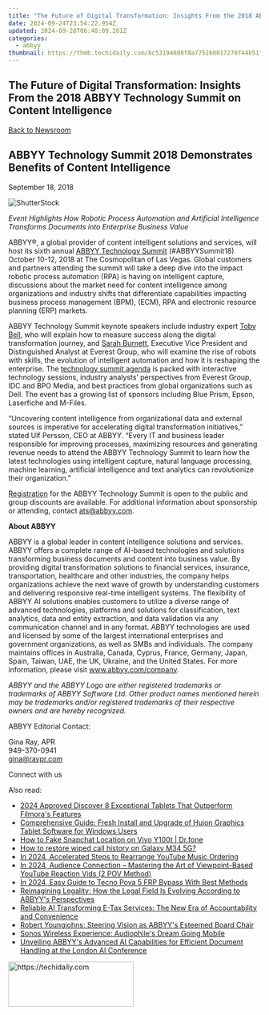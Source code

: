 ```yaml
---
title: "The Future of Digital Transformation: Insights From the 2018 ABBYY Technology Summit on Content Intelligence"
date: 2024-09-24T23:54:22.954Z
updated: 2024-09-28T06:48:09.281Z
categories:
  - abbyy
thumbnail: https://thmb.techidaily.com/8c53194608f8a775260017278f44b51f37022a75b1d4965ad23230242f3d564c.jpg
---
```


## The Future of Digital Transformation: Insights From the 2018 ABBYY Technology Summit on Content Intelligence

[Back to Newsroom](https://tools.techidaily.com/abbyy/products/)

## ABBYY Technology Summit 2018 Demonstrates Benefits of Content Intelligence

September 18, 2018

![ShutterStock](https://content.abbyy.com/-/media/project/abbyy/abbyy/branchtemplates/shutterstock_1272462163_1296-x-729.jpg?h=729&iar=0&w=1296)

_Event Highlights How Robotic Process Automation and Artificial Intelligence Transforms Documents into Enterprise Business Value_ 
  
ABBYY®, a global provider of content intelligent solutions and services, will host its sixth annual [ABBYY Technology Summit](https://abbyytechnologysummit.com/ "ABBYY technology summit") (#ABBYYSummit18) October 10-12, 2018 at The Cosmopolitan of Las Vegas. Global customers and partners attending the summit will take a deep dive into the impact robotic process automation (RPA) is having on intelligent capture, discussions about the market need for content intelligence among organizations and industry shifts that differentiate capabilities impacting business process management (BPM), (ECM), RPA and electronic resource planning (ERP) markets.

ABBYY Technology Summit keynote speakers include industry expert [Toby Bell](https://abbyytechnologysummit.com/speaker-bell/ "Toby Bell speakds on the ABBYY technology summit"), who will explain how to measure success along the digital transformation journey, and [Sarah Burnett](https://abbyytechnologysummit.com/speaker-burnett/ "Sarah Burnett"), Executive Vice President and Distinguished Analyst at Everest Group, who will examine the rise of robots with skills, the evolution of intelligent automation and how it is reshaping the enterprise. The [technology summit agenda](https://abbyytechnologysummit.com/agenda/ "ABBYY technology summit agenda") is packed with interactive technology sessions, industry analysts’ perspectives from Everest Group, IDC and BPO Media, and best practices from global organizations such as Dell. The event has a growing list of sponsors including Blue Prism, Epson, Laserfiche and M-Files.

“Uncovering content intelligence from organizational data and external sources is imperative for accelerating digital transformation initiatives,” stated Ulf Persson, CEO at ABBYY. “Every IT and business leader responsible for improving processes, maximizing resources and generating revenue needs to attend the ABBYY Technology Summit to learn how the latest technologies using intelligent capture, natural language processing, machine learning, artificial intelligence and text analytics can revolutionize their organization.”

[Registration](https://abbyytechnologysummit.com/register-page/ "registration") for the ABBYY Technology Summit is open to the public and group discounts are available. For additional information about sponsorship or attending, contact ats@abbyy.com.

  
**About ABBYY**

ABBYY is a global leader in content intelligence solutions and services. ABBYY offers a complete range of AI-based technologies and solutions transforming business documents and content into business value. By providing digital transformation solutions to financial services, insurance, transportation, healthcare and other industries, the company helps organizations achieve the next wave of growth by understanding customers and delivering responsive real-time intelligent systems. The flexibility of ABBYY AI solutions enables customers to utilize a diverse range of advanced technologies, platforms and solutions for classification, text analytics, data and entity extraction, and data validation via any communication channel and in any format. ABBYY technologies are used and licensed by some of the largest international enterprises and government organizations, as well as SMBs and individuals. The company maintains offices in Australia, Canada, Cyprus, France, Germany, Japan, Spain, Taiwan, UAE, the UK, Ukraine, and the United States. For more information, please visit www.abbyy.com/company.

_ABBYY and the ABBYY Logo are either registered trademarks or trademarks of ABBYY Software Ltd. Other product names mentioned herein may be trademarks and/or registered trademarks of their respective owners and are hereby recognized._ 

  
ABBYY Editorial Contact:

Gina Ray, APR  
949-370-0941  
gina@raypr.com

Connect with us

<ins class="adsbygoogle"
     style="display:block"
     data-ad-format="autorelaxed"
     data-ad-client="ca-pub-7571918770474297"
     data-ad-slot="1223367746"></ins>

<ins class="adsbygoogle"
     style="display:block"
     data-ad-client="ca-pub-7571918770474297"
     data-ad-slot="8358498916"
     data-ad-format="auto"
     data-full-width-responsive="true"></ins>

<span class="atpl-alsoreadstyle">Also read:</span>
<div><ul>
<li><a href="https://article-helps.techidaily.com/2024-approved-discover-8-exceptional-tablets-that-outperform-filmoras-features/"><u>2024 Approved Discover 8 Exceptional Tablets That Outperform Filmora's Features</u></a></li>
<li><a href="https://win-dash.techidaily.com/comprehensive-guide-fresh-install-and-upgrade-of-huion-graphics-tablet-software-for-windows-users/"><u>Comprehensive Guide: Fresh Install and Upgrade of Huion Graphics Tablet Software for Windows Users</u></a></li>
<li><a href="https://review-topics.techidaily.com/how-to-fake-snapchat-location-on-vivo-y100t-drfone-by-drfone-virtual-android/"><u>How to Fake Snapchat Location on Vivo Y100t | Dr.fone</u></a></li>
<li><a href="https://blog-min.techidaily.com/how-to-restore-wiped-call-history-on-galaxy-m34-5g-by-fonelab-android-recover-call-logs/"><u>How to restore wiped call history on Galaxy M34 5G?</u></a></li>
<li><a href="https://youtube-videos.techidaily.com/in-2024-accelerated-steps-to-rearrange-youtube-music-ordering/"><u>In 2024, Accelerated Steps to Rearrange YouTube Music Ordering</u></a></li>
<li><a href="https://youtube-data.techidaily.com/24-audience-connection-mastering-the-art-of-viewpoint-based-youtube-reaction-vids-2-pov-method/"><u>In 2024, Audience Connection – Mastering the Art of Viewpoint-Based YouTube Reaction Vids (2 POV Method)</u></a></li>
<li><a href="https://bypass-frp.techidaily.com/in-2024-easy-guide-to-tecno-pova-5-frp-bypass-with-best-methods-by-drfone-android/"><u>In 2024, Easy Guide to Tecno Pova 5 FRP Bypass With Best Methods</u></a></li>
<li><a href="https://solve-popular.techidaily.com/reimagining-legality-how-the-legal-field-is-evolving-according-to-abbyys-perspectives/"><u>Reimagining Legality: How the Legal Field Is Evolving According to ABBYY's Perspectives</u></a></li>
<li><a href="https://solve-popular.techidaily.com/reliable-ai-transforming-e-tax-services-the-new-era-of-accountability-and-convenience/"><u>Reliable AI Transforming E-Tax Services: The New Era of Accountability and Convenience</u></a></li>
<li><a href="https://solve-popular.techidaily.com/robert-youngjohns-steering-vision-as-abbyys-esteemed-board-chair/"><u>Robert Youngjohns: Steering Vision as ABBYY's Esteemed Board Chair</u></a></li>
<li><a href="https://buynow-info.techidaily.com/sonos-wireless-experience-audiophiles-dream-going-mobile/"><u>Sonos Wireless Experience: Audiophile's Dream Going Mobile</u></a></li>
<li><a href="https://solve-popular.techidaily.com/unveiling-abbyys-advanced-ai-capabilities-for-efficient-document-handling-at-the-london-ai-conference/"><u>Unveiling ABBYY's Advanced AI Capabilities for Efficient Document Handling at the London AI Conference</u></a></li>
</ul></div>

<!-- affiliate ads begin -->
<a href="https://aligracehair.sjv.io/c/5597632/2135354/19272" target="_top" id="2135354">
  <img src="//a.impactradius-go.com/display-ad/19272-2135354" border="0" alt="https://techidaily.com" width="250" height="90"/>
</a>
<img height="0" width="0" src="https://aligracehair.sjv.io/i/5597632/2135354/19272" style="position:absolute;visibility:hidden;" border="0" />
<!-- affiliate ads end -->

